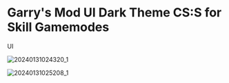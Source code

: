 # Garry's Mod UI Dark Theme CS:S for Skill Gamemodes


UI

![20240131024320_1](https://github.com/FiBzYDev/garrysmod-gmskill-ui/assets/58349075/9105e35b-2b11-45bc-b5fd-b05e8967a284)


![20240131025208_1](https://github.com/FiBzYDev/garrysmod-gmskill-ui/assets/58349075/675a8ab2-4f07-4a80-aafc-fc5fc3225356)


